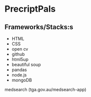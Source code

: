 
# PrecriptPals



## Frameworks/Stacks:s
* HTML
* CSS
* open cv
* github
* html5up
* beautiful soup
* pandas
* node.js
* mongoDB



medsearch (tga.gov.au/medsearch-app)
